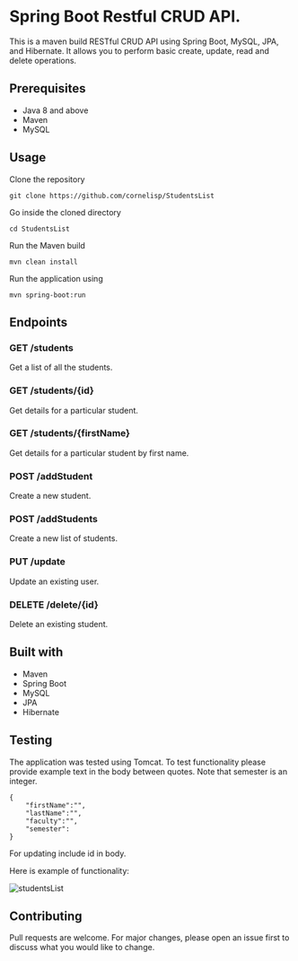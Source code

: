 # Spring Boot Restful CRUD API.
This is a maven build RESTful CRUD API using Spring Boot, MySQL, JPA, and Hibernate. It allows you to perform basic create, update, read and delete operations.

## Prerequisites

* Java 8 and above
* Maven 
* MySQL 

## Usage

Clone the repository 

```
git clone https://github.com/cornelisp/StudentsList
```

Go inside the cloned directory 

```
cd StudentsList
```

Run the Maven build 

```
mvn clean install
```

Run the application using 

```
mvn spring-boot:run
```

## Endpoints

### GET /students
Get a list of all the students.

### GET /students/{id}
Get details for a particular student.

### GET /students/{firstName}
Get details for a particular student by first name.

### POST /addStudent
Create a new student.

### POST /addStudents
Create a new list of students.


### PUT /update
Update an existing user.

### DELETE /delete/{id}
Delete an existing student.

## Built with 

* Maven
* Spring Boot
* MySQL
* JPA
* Hibernate

## Testing

The application was tested using Tomcat.
To test functionality please provide example text in the body between quotes. Note that semester is an integer.

```
{
    "firstName":"",
    "lastName":"",
    "faculty":"",
    "semester":
}

```
For updating include id in body.


Here is example of functionality:

![studentsList](https://user-images.githubusercontent.com/96597273/210104243-67032cff-8571-44fa-884d-f161d80e812f.jpg)



## Contributing

Pull requests are welcome. For major changes, please open an issue first to discuss what you would like to change.
